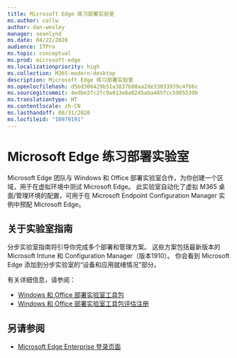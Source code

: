 ```yaml
---
title: Microsoft Edge 练习部署实验室
ms.author: collw
author: dan-wesley
manager: seanlynd
ms.date: 04/22/2020
audience: ITPro
ms.topic: conceptual
ms.prod: microsoft-edge
ms.localizationpriority: high
ms.collection: M365-modern-desktop
description: Microsoft Edge 练习部署实验室
ms.openlocfilehash: d5bd306429b51a3837b08aa2de33033939c4f66c
ms.sourcegitcommit: 4edbe2fc2fc9a013e6a0245aba485fcc5905539b
ms.translationtype: HT
ms.contentlocale: zh-CN
ms.lasthandoff: 08/31/2020
ms.locfileid: "10979191"
---
```

# Microsoft Edge 练习部署实验室

Microsoft Edge 团队与 Windows 和 Office 部署实验室合作，为你创建一个区域，用于在虚拟环境中测试 Microsoft Edge。 此实验室自动化了虚拟 M365 桌面/管理环境的配置，可用于在 Microsoft Endpoint Configuration Manager 实例中预配 Microsoft Edge。

## 关于实验室指南

分步实验室指南将引导你完成多个部署和管理方案。 这些方案包括最新版本的 Microsoft Intune 和 Configuration Manager（版本1910）。 你会看到 Microsoft Edge 添加到分步实验室的“设备和应用就绪情况”部分。

有关详细信息，请参阅：

- [Windows 和 Office 部署实验室工具包](https://docs.microsoft.com/microsoft-365/enterprise/modern-desktop-deployment-and-management-lab?view=o365-worldwide)
- [Windows 和 Office 部署实验室工具包评估注册](https://www.microsoft.com/evalcenter/evaluate-lab-kit)

## 另请参阅

- [Microsoft Edge Enterprise 登录页面](https://aka.ms/EdgeEnterprise)